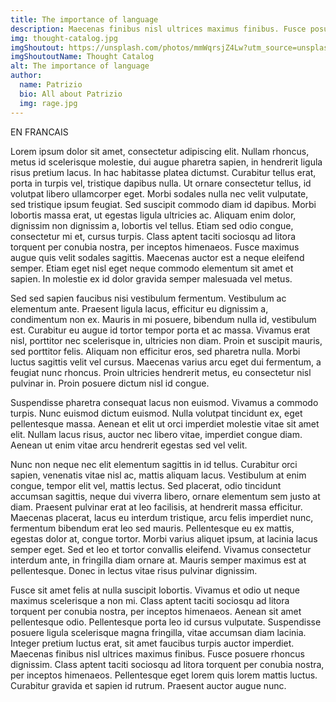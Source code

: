 ```yaml
---
title: The importance of language
description: Maecenas finibus nisl ultrices maximus finibus. Fusce posuere rhoncus dignissim. Class aptent taciti sociosqu ad litora torquent per conubia nostra, per inceptos himenaeos. Pellentesque eget lorem quis lorem mattis luctus. Curabitur gravida et sapien id rutrum. Praesent auctor augue nunc.
img: thought-catalog.jpg
imgShoutout: https://unsplash.com/photos/mmWqrsjZ4Lw?utm_source=unsplash&utm_medium=referral&utm_content=creditShareLink
imgShoutoutName: Thought Catalog
alt: The importance of language
author:
  name: Patrizio
  bio: All about Patrizio
  img: rage.jpg
---
```


EN FRANCAIS

Lorem ipsum dolor sit amet, consectetur adipiscing elit. Nullam rhoncus, metus id scelerisque molestie, dui augue pharetra sapien, in hendrerit ligula risus pretium lacus. In hac habitasse platea dictumst. Curabitur tellus erat, porta in turpis vel, tristique dapibus nulla. Ut ornare consectetur tellus, id volutpat libero ullamcorper eget. Morbi sodales nulla nec velit vulputate, sed tristique ipsum feugiat. Sed suscipit commodo diam id dapibus. Morbi lobortis massa erat, ut egestas ligula ultricies ac. Aliquam enim dolor, dignissim non dignissim a, lobortis vel tellus. Etiam sed odio congue, consectetur mi et, cursus turpis. Class aptent taciti sociosqu ad litora torquent per conubia nostra, per inceptos himenaeos. Fusce maximus augue quis velit sodales sagittis. Maecenas auctor est a neque eleifend semper. Etiam eget nisl eget neque commodo elementum sit amet et sapien. In molestie ex id dolor gravida semper malesuada vel metus.

Sed sed sapien faucibus nisi vestibulum fermentum. Vestibulum ac elementum ante. Praesent ligula lacus, efficitur eu dignissim a, condimentum non ex. Mauris in mi posuere, bibendum nulla id, vestibulum est. Curabitur eu augue id tortor tempor porta et ac massa. Vivamus erat nisl, porttitor nec scelerisque in, ultricies non diam. Proin et suscipit mauris, sed porttitor felis. Aliquam non efficitur eros, sed pharetra nulla. Morbi luctus sagittis velit vel cursus. Maecenas varius arcu eget dui fermentum, a feugiat nunc rhoncus. Proin ultricies hendrerit metus, eu consectetur nisl pulvinar in. Proin posuere dictum nisl id congue.

Suspendisse pharetra consequat lacus non euismod. Vivamus a commodo turpis. Nunc euismod dictum euismod. Nulla volutpat tincidunt ex, eget pellentesque massa. Aenean et elit ut orci imperdiet molestie vitae sit amet elit. Nullam lacus risus, auctor nec libero vitae, imperdiet congue diam. Aenean ut enim vitae arcu hendrerit egestas sed vel velit.

Nunc non neque nec elit elementum sagittis in id tellus. Curabitur orci sapien, venenatis vitae nisl ac, mattis aliquam lacus. Vestibulum at enim congue, tempor elit vel, mattis lectus. Sed placerat, odio tincidunt accumsan sagittis, neque dui viverra libero, ornare elementum sem justo at diam. Praesent pulvinar erat at leo facilisis, at hendrerit massa efficitur. Maecenas placerat, lacus eu interdum tristique, arcu felis imperdiet nunc, fermentum bibendum erat leo sed mauris. Pellentesque eu ex mattis, egestas dolor at, congue tortor. Morbi varius aliquet ipsum, at lacinia lacus semper eget. Sed et leo et tortor convallis eleifend. Vivamus consectetur interdum ante, in fringilla diam ornare at. Mauris semper maximus est at pellentesque. Donec in lectus vitae risus pulvinar dignissim.

Fusce sit amet felis at nulla suscipit lobortis. Vivamus et odio ut neque maximus scelerisque a non mi. Class aptent taciti sociosqu ad litora torquent per conubia nostra, per inceptos himenaeos. Aenean sit amet pellentesque odio. Pellentesque porta leo id cursus vulputate. Suspendisse posuere ligula scelerisque magna fringilla, vitae accumsan diam lacinia. Integer pretium luctus erat, sit amet faucibus turpis auctor imperdiet. Maecenas finibus nisl ultrices maximus finibus. Fusce posuere rhoncus dignissim. Class aptent taciti sociosqu ad litora torquent per conubia nostra, per inceptos himenaeos. Pellentesque eget lorem quis lorem mattis luctus. Curabitur gravida et sapien id rutrum. Praesent auctor augue nunc.

<!-- # Test

## This is a heading

This is some more info

### This is a sub heading

This is some more info

### This is another sub heading

This is some more info

## This is another heading

This is some more info

<div class="bg-blue-500 text-white p-4 mb-4">
  This is HTML inside markdown that has a class of note
</div>

<info-box>
  <template #info-box>
    This is a vue component inside markdown using slots
  </template>
</info-box>

Our craft, as a programmer, is to build a bridge from the ideas and needs expressed with a human language to the formal instructions of a computer language.

It is ok to not like the creator but to appreciate nonetheless his creation.

Photo by <a href="https://unsplash.com/@thoughtcatalog?utm_source=unsplash&utm_medium=referral&utm_content=creditCopyText">Thought Catalog</a> on <a href="https://unsplash.com/s/photos/read?utm_source=unsplash&utm_medium=referral&utm_content=creditCopyText">Unsplash</a>

```fsharp
let round (f : float) =
    Math.Round(f, 2).ToString().Replace(",", ".")
```

```js[nuxt.config.js]
export default {
  nuxt: "is the best"
}
```

```html[my-first-blog-post.md]
<p>code styling is easy</p>
``` -->
